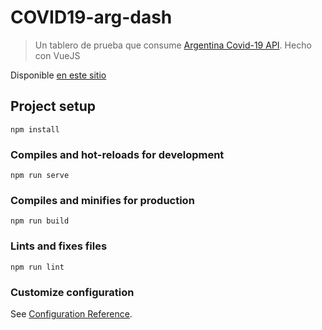 # COVID19-arg-dash
>Un tablero de prueba que consume [Argentina Covid-19 API](https://apibueno.herokuapp.com). Hecho con VueJS

Disponible [en este sitio](https://covid19-arg-dashboard.netlify.com/)
## Project setup
```
npm install
```

### Compiles and hot-reloads for development
```
npm run serve
```

### Compiles and minifies for production
```
npm run build
```

### Lints and fixes files
```
npm run lint
```

### Customize configuration
See [Configuration Reference](https://cli.vuejs.org/config/).
